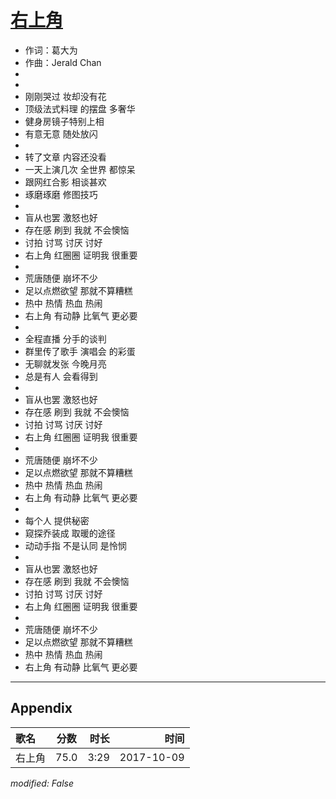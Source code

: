 # [右上角](https://music.163.com/song?id=509098883)

* 作词：葛大为
* 作曲：Jerald Chan
*
*
* 刚刚哭过 妆却没有花
* 顶级法式料理 的摆盘 多奢华
* 健身房镜子特别上相
* 有意无意 随处放闪
* 
* 转了文章 内容还没看
* 一天上演几次 全世界 都惊呆
* 跟网红合影 相谈甚欢
* 琢磨琢磨 修图技巧
* 
* 盲从也罢 激怒也好
* 存在感 刷到 我就 不会懊恼
* 讨拍 讨骂 讨厌 讨好
* 右上角 红圈圈 证明我 很重要
* 
* 荒唐随便 崩坏不少
* 足以点燃欲望 那就不算糟糕
* 热中 热情 热血 热闹
* 右上角 有动静 比氧气 更必要
* 
* 全程直播 分手的谈判
* 群里传了歌手 演唱会 的彩蛋
* 无聊就发张 今晚月亮
* 总是有人 会看得到
* 
* 盲从也罢 激怒也好
* 存在感 刷到 我就 不会懊恼
* 讨拍 讨骂 讨厌 讨好
* 右上角 红圈圈 证明我 很重要
* 
* 荒唐随便 崩坏不少
* 足以点燃欲望 那就不算糟糕
* 热中 热情 热血 热闹
* 右上角 有动静 比氧气 更必要
* 
* 每个人 提供秘密
* 窥探乔装成 取暖的途径
* 动动手指 不是认同 是怜悯
* 
* 盲从也罢 激怒也好
* 存在感 刷到 我就 不会懊恼
* 讨拍 讨骂 讨厌 讨好
* 右上角 红圈圈 证明我 很重要
* 
* 荒唐随便 崩坏不少
* 足以点燃欲望 那就不算糟糕
* 热中 热情 热血 热闹
* 右上角 有动静 比氧气 更必要


---

## Appendix

|歌名|分数|时长|时间|
|:---|:---:|---:|---:|
|右上角|75.0|3:29|2017-10-09

*modified: False*